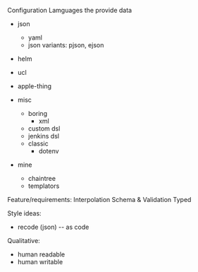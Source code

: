 Configuration Lamguages the provide data

* json
    * yaml
    * json variants: pjson, ejson

* helm
* ucl
* apple-thing
* misc
    * boring
        * xml
    * custom dsl
    * jenkins dsl
    * classic
        * dotenv
* mine
    * chaintree
    * templators

Feature/requirements:
Interpolation
Schema & Validation
Typed

Style ideas:
* recode (json) -- as code

Qualitative:
* human readable
* human writable


